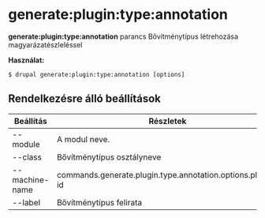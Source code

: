 # generate:plugin:type:annotation
**generate:plugin:type:annotation** parancs Bővítménytípus létrehozása magyarázatészleléssel

**Használat:**
```
$ drupal generate:plugin:type:annotation [options] 
```

## Rendelkezésre álló beállítások
Beállítás | Részletek
-------|-------------
--module | A modul neve.
--class | Bővítménytípus osztályneve
--machine-name | commands.generate.plugin.type.annotation.options.plugin-id
--label | Bővítménytípus felirata
